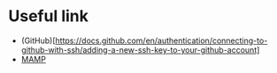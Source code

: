 # Useful link
* (GitHub)[https://docs.github.com/en/authentication/connecting-to-github-with-ssh/adding-a-new-ssh-key-to-your-github-account]
* [MAMP](https://www.mamp.info/en/downloads/)